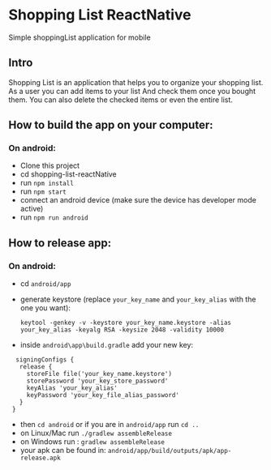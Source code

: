 # Shopping List ReactNative
Simple shoppingList application for mobile

## Intro

Shopping List is an application that helps you to organize your shopping list. 
As a user you can add items to your list
And check them once you bought them.
You can also delete the checked items or even the entire list.

## How to build the app on your computer:
### On android:

* Clone this project
* cd shopping-list-reactNative
* run `npm install`
* run `npm start`
* connect an android device (make sure the device has developer mode active)
* run `npm run android`

## How to release app:
### On android: 

* cd `android/app`
* generate keystore (replace `your_key_name` and `your_key_alias` with the one you want): 
  ```
  keytool -genkey -v -keystore your_key_name.keystore -alias your_key_alias -keyalg RSA -keysize 2048 -validity 10000
  ```
  
 * inside `android\app\build.gradle` add your new key:
 ```
   signingConfigs {
    release {
      storeFile file('your_key_name.keystore')
      storePassword 'your_key_store_password'
      keyAlias 'your_key_alias'
      keyPassword 'your_key_file_alias_password'
    }
  }
 ```
 * then `cd android` or if you are in `android/app` run `cd ..`
 * on Linux/Mac run `./gradlew assembleRelease`
 * on Windows run : `gradlew assembleRelease`
 * your apk can be found in: `android/app/build/outputs/apk/app-release.apk`
 
